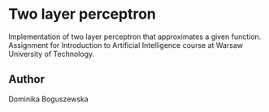 # Two layer perceptron

Implementation of two layer perceptron that approximates a given function. Assignment for Introduction to 
Artificial Intelligence course at Warsaw University of Technology.

## Author

Dominika Boguszewska
